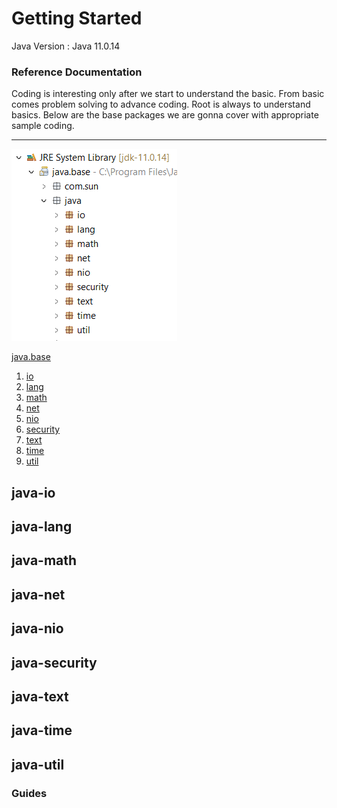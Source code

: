 # Getting Started


Java Version : Java 11.0.14

### Reference Documentation

Coding is interesting only after we start to understand the basic. From basic comes problem solving to advance coding. Root is always to understand basics. Below are the base packages we are gonna cover with appropriate sample coding.


------------------------------------------------------------

![Packages covered](images/package.png) 

 [java.base](https://docs.oracle.com/en/java/javase/11/docs/api/java.base/module-summary.html)

1.  [io](https://docs.oracle.com/en/java/javase/11/docs/api/java.base/java/io/package-summary.html)
2.  [lang](https://docs.oracle.com/en/java/javase/11/docs/api/java.base/java/lang/package-summary.html)
3. 	[math](https://docs.oracle.com/en/java/javase/11/docs/api/java.base/java/math/package-summary.html) 
4. 	[net](https://docs.oracle.com/en/java/javase/11/docs/api/java.base/java/net/package-summary.html) 
5.	[nio](https://docs.oracle.com/en/java/javase/11/docs/api/java.base/java/nio/package-summary.html) 
6.	[security](https://docs.oracle.com/en/java/javase/11/docs/api/java.base/java/security/package-summary.html) 
7.  [text](https://docs.oracle.com/en/java/javase/11/docs/api/java.base/java/text/package-summary.html) 
8.  [time](https://docs.oracle.com/en/java/javase/11/docs/api/java.base/java/time/package-summary.html) 
9.  [util](https://docs.oracle.com/en/java/javase/11/docs/api/java.base/java/util/package-summary.html) 



## java-io

## java-lang

## java-math

## java-net

## java-nio

## java-security

## java-text

## java-time

## java-util




### Guides

